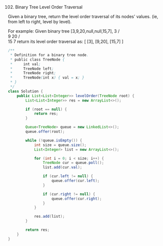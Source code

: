 102. Binary Tree Level Order Traversal

Given a binary tree, return the level order traversal of its nodes' values. (ie, from left to right, level by level).

For example:
Given binary tree [3,9,20,null,null,15,7],
    3
   / \
  9  20
    /  \
   15   7
return its level order traversal as:
[
  [3],
  [9,20],
  [15,7]
]

```java
/**
 * Definition for a binary tree node.
 * public class TreeNode {
 *     int val;
 *     TreeNode left;
 *     TreeNode right;
 *     TreeNode(int x) { val = x; }
 * }
 */
class Solution {
    public List<List<Integer>> levelOrder(TreeNode root) {
        List<List<Integer>> res = new ArrayList<>();

        if (root == null) {
            return res;
        }

        Queue<TreeNode> queue = new LinkedList<>();
        queue.offer(root);

        while (!queue.isEmpty()) {
            int size = queue.size();
            List<Integer> list = new ArrayList<>();

            for (int i = 0; i < size; i++) {
                TreeNode cur = queue.poll();
                list.add(cur.val);

                if (cur.left != null) {
                    queue.offer(cur.left);
                }

                if (cur.right != null) {
                    queue.offer(cur.right);
                }
            }

            res.add(list);
        }

        return res;
    }
}
```

